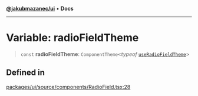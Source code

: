 [**@jakubmazanec/ui**](../README.md) • **Docs**

---

# Variable: radioFieldTheme

> `const` **radioFieldTheme**: `ComponentTheme`\<_typeof_
> [`useRadioFieldTheme`](../functions/useRadioFieldTheme.md)\>

## Defined in

[packages/ui/source/components/RadioField.tsx:28](https://github.com/jakubmazanec/tools/blob/05074a1dedd887672f015df129961cd35c75acfe/packages/ui/source/components/RadioField.tsx#L28)
